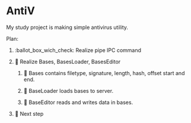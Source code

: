 # AntiV
My study project is making simple antivirus utility.

Plan:

1. :ballot_box_wich_check: Realize pipe IPC command

2. :black_square_button: Realize Bases, BasesLoader, BasesEditor

	1. :black_square_button: Bases contains filetype, signature, length, hash, offset start and end.

	2. :black_square_button: BaseLoader loads bases to server.

	3. :black_square_button: BaseEditor reads and writes data in bases.

3. :black_square_button: Next step
